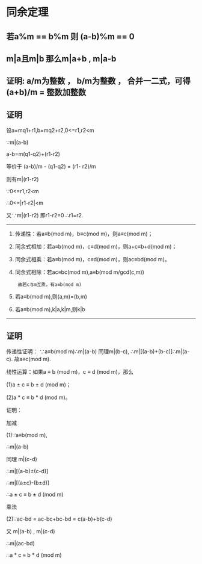 # 同余定理
## 若a%m == b%m   则  (a-b)%m == 0
## m|a且m|b   那么m|a+b   ,    m|a-b
证明:
a/m为整数 ， b/m为整数 ， 合并一二式，可得 (a+b)/m =  整数加整数
---
## 证明
设a=mq1+r1,b=mq2+r2,0<=r1,r2<m

∵m|(a-b)

a-b=m(q1-q2)+(r1-r2)

等价于 (a-b)/m - (q1-q2) = (r1- r2)/m

则有m|(r1-r2)

∵0<=r1,r2<m

∴0<=|r1-r2|<m

又∵m|(r1-r2)  即r1-r2=0
∴r1=r2.

---
1. 传递性：若a≡b(mod m)，b≡c(mod m)，则a≡c(mod m)；
2. 同余式相加：若a≡b(mod m)，c≡d(mod m)，则a+c≡b+d(mod m)；
3. 同余式相乘：若a≡b(mod m)，c≡d(mod m)，则ac≡bd(mod m)。
4. 同余式相除：若ac≡bc(mod m),a≡b(mod m/gcd(c,m))
        
        故若c与m互质，有a≡b(mod m)
5. 若a≡b(mod m),则(a,m)=(b,m)
6. 若a≡b(mod m),k|a,k|m,则k|b
---
## 证明
传递性证明：
∵a≡b(mod m)∴m|(a-b) 同理m|(b-c),
∴m|[(a-b)+(b-c)]∴m|(a-c).
故a≡c(mod m).

线性运算：如果a ≡ b (mod m)，c ≡ d (mod m)，那么

(1)a ± c ≡ b ± d (mod m)；

(2)a * c ≡ b * d (mod m)。

证明：

加减
             
(1)∵a≡b(mod m),

∴m|(a-b)

同理 m|(c-d)

∴m|[(a-b)±(c-d)]

∴m|[(a±c)-(b±d)]

∴a ± c ≡ b ± d (mod m)

乘法

(2)∵ac-bd = ac-bc+bc-bd = c(a-b)+b(c-d)

又 m|(a-b) , m|(c-d)

∴m|(ac-bd)

∴a * c ≡ b * d (mod m)